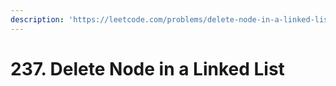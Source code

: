 ```yaml
---
description: 'https://leetcode.com/problems/delete-node-in-a-linked-list'
---
```


# 237. Delete Node in a Linked List

